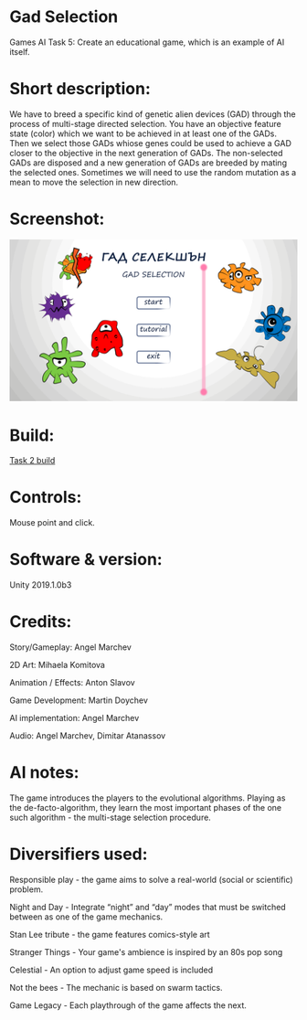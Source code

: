 # Gad Selection

Games AI Task 5: Create an educational game, which is an example of AI itself.

# Short description:
We have to breed a specific kind of genetic alien devices (GAD) through the process of multi-stage directed selection. You have an objective feature state (color) which we want to be achieved in at least one of the GADs. Then we select those GADs whiose genes could be used to achieve a GAD closer to the objective in the next generation of GADs. The non-selected GADs are disposed and a new generation of GADs are breeded by mating the selected ones. Sometimes we will need to use the random mutation as a mean to move the selection in new direction.

# Screenshot:
![alt text](https://github.com/HackDesignChallenge/Games-AI-Task-5/blob/master/art-assets/gad_selection_001.png "Title screen")

# Build:
[Task 2 build](https://github.com/HackDesignChallenge/Games-AI-Task-5/blob/master/Task%205.zip)

# Controls:
Mouse point and click.

# Software & version:
Unity 2019.1.0b3

# Credits:
Story/Gameplay: Angel Marchev

2D Art: Mihaela Komitova

Animation / Effects: Anton Slavov

Game Development: Martin Doychev

AI implementation: Angel Marchev

Audio: Angel Marchev, Dimitar Atanassov

# AI notes:
The game introduces the players to the evolutional algorithms. Playing as the de-facto-algorithm, they learn the most important phases of the one such algorithm - the multi-stage selection procedure.

# Diversifiers used:
Responsible play - the game aims to solve a real-world (social or scientific) problem.

Night and Day - Integrate “night” and “day” modes that must be switched between as one of the game mechanics.

Stan Lee tribute - the game features comics-style art

Stranger Things - Your game's ambience is inspired by an 80s pop song

Celestial - An option to adjust game speed is included

Not the bees - The mechanic is based on swarm tactics.

Game Legacy - Each playthrough of the game affects the next.




